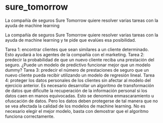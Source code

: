 # sure_tomorrow
La compañía de seguros Sure Tomorrow quiere resolver varias tareas con la ayuda de machine learning


La compañía de seguros Sure Tomorrow quiere resolver varias tareas con la ayuda de machine learning y te pide que evalúes esa posibilidad.

Tarea 1: encontrar clientes que sean similares a un cliente determinado. Esto ayudará a los agentes de la compañía con el marketing.
Tarea 2: predecir la probabilidad de que un nuevo cliente reciba una prestación del seguro. ¿Puede un modelo de predictivo funcionar mejor que un modelo dummy?
Tarea 3: predecir el número de prestaciones de seguro que un nuevo cliente pueda recibir utilizando un modelo de regresión lineal.
Tarea 4: proteger los datos personales de los clientes sin afectar al modelo del ejercicio anterior. Es necesario desarrollar un algoritmo de transformación de datos que dificulte la recuperación de la información personal si los datos caen en manos equivocadas. Esto se denomina enmascaramiento u ofuscación de datos. Pero los datos deben protegerse de tal manera que no se vea afectada la calidad de los modelos de machine learning. No es necesario elegir el mejor modelo, basta con demostrar que el algoritmo funciona correctamente.
